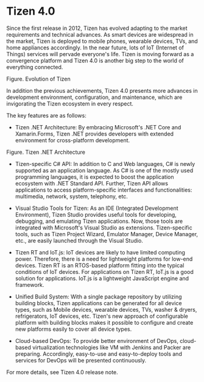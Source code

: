 # Tizen 4.0

Since the first release in 2012, Tizen has evolved adapting to the market requirements and technical advances.
As smart devices are widespread in the market, Tizen is deployed to mobile phones, wearable devices, TVs, and home appliances accordingly.
In the near future, lots of IoT (Internet of Things) services will pervade everyone's life. Tizen is moving forward as a convergence platform and Tizen 4.0 is another big step to the world of everything connected.

Figure. Evolution of Tizen

In addition the previous achievements, Tizen 4.0 presents more advances in development environment, configuration, and maintenance, 
which are invigorating the Tizen ecosystem in every respect.

The key features are as follows:

* Tizen .NET Architecture: By embracing Microsoft's .NET Core and Xamarin.Forms, Tizen .NET provides developers with extended environment
for cross-platform development.

Figure. Tizen .NET Architecture

* Tizen-specific C# API: In addition to C and Web languages, C# is newly supported as an application language. As C# is one of the mostly
used programming languages, it is expected to boost the application ecosystem with .NET Standard API. Further, Tizen API allows applications to access platform-specific interfaces and functionalities: multimedia, network, system, telephony, etc.

* Visual Studio Tools for Tizen: As an IDE (Integrated Development Environment), Tizen Studio provides useful tools for developing, debugging, and emulating Tizen applications. Now, those tools are integrated with Microsoft's Visual Studio as extensions. Tizen-specific tools, such as Tizen Project Wizard, Emulator Manager, Device Manager, etc., are easily launched through the Visual Studio.

* Tizen RT and IoT.js: IoT devices are likely to have limited computing power. Therefore, there is a need for lightweight platforms for low-end devices. Tizen RT is an RTOS-based platform fitting into the typical conditions of IoT devices. For applications on Tizen RT, IoT.js is a good solution for applications. IoT.js is a lightweight JavaScript engine and framework.

* Unified Build System: With a single package repository by utilizing building blocks, Tizen applications can be generated for all device types, such as Mobile devices, wearable devices, TVs, washer & dryers, refrigerators, IoT devices, etc. Tizen's new approach of configurable platform with building blocks makes it possible to configure and create new platforms easily to cover all device types.

* Cloud-based DevOps: To provide better environment of DevOps, cloud-based virtualization technologies like VM with Jenkins and Packer are preparing. Accordingly, easy-to-use and easy-to-deploy tools and services for DevOps will be presented continuously.

For more details, see Tizen 4.0 release note.
